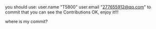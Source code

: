 you should use:
user.name "T5800"
user.email "277655912@qq.com"
to commit that you can see the Contributions
OK, enjoy it!!!

where is my commit?
